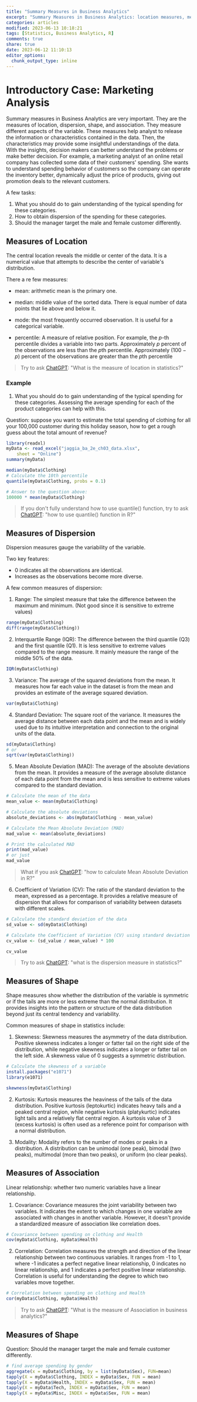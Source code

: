 ```yaml
---
title: "Summary Measures in Business Analytics"
excerpt: "Summary Measures in Business Analytics: location measures, measures of dispersion, shape, and association; boxplots and z scores."
categories: articles
modified: 2023-06-13 10:18:21
tags: [Statistics, Business Analytics, R]
comments: true
share: true
date: 2023-06-12 11:10:13
editor_options: 
  chunk_output_type: inline
---
```


# Introductory Case: Marketing Analysis

Summary measures in Business Analytics are very important. They are the measures of location, dispersion, shape, and association. They measure different aspects of the variable. These measures help analyst to release the information or characteristics contained in the data. Then, the characteristics may provide some insightful understandings of the data. With the insights, decision makers can better understand the problems or make better decision. For example, a marketing analyst of an online retail company has collected some data of their customers' spending. She wants to understand spending behavior of customers so the company can operate the inventory better, dynamically adjust the price of products, giving out promotion deals to the relevant customers.

A few tasks:

1.  What you should do to gain understanding of the typical spending for these categories.
2.  How to obtain dispersion of the spending for these categories.
3.  Should the manager target the male and female customer differently.

## Measures of Location

The central location reveals the middle or center of the data. It is a numerical value that attempts to describe the center of variable's distribution.

There a re few measures: 

- mean: arithmetic mean is the primary one. 

- median: middle value of the sorted data. There is equal number of data points that lie above and below it.

- mode: the most frequently occurred observation. It is useful for a categorical variable. 

- percentile: A measure of relative position. For example, the $p$-th percentile divides a variable into two parts. Approximately $p$ percent of the observations are less than the $p$th percentile. Approximately (100 − $p$) percent of the observations are greater than the $p$th percentile

> Try to ask [ChatGPT](https://chat.openai.com/): "What is the measure of location in statistics?"

### Example

1.  What you should do to gain understanding of the typical spending for these categories. Assessing the average spending for each of the product categories can help with this.

Question: suppose you want to estimate the total spending of clothing for all your 100,000 customer during this holiday season, how to get a rough guess about the total amount of revenue?

``` r
library(readxl)
myData <- read_excel("jaggia_ba_2e_ch03_data.xlsx", 
    sheet = "Online")
summary(myData)

median(myData$Clothing)
# Calculate the 10th percentile
quantile(myData$Clothing, probs = 0.1)

# Answer to the question above: 
100000 * mean(myData$Clothing)
```

> If you don't fully understand how to use quantile() function, try to ask [ChatGPT](https://chat.openai.com/): "how to use quantile() function in R?"

## Measures of Dispersion

Dispersion measures gauge the variability of the variable.

Two key features: 
- 0 indicates all the observations are identical.
- Increases as the observations become more diverse.

A few common measures of dispersion: 

1. Range: The simplest measure that take the difference between the maximum and minimum. (Not good since it is sensitive to extreme values)

``` r
range(myData$Clothing)
diff(range(myData$Clothing))
```

2. Interquartile Range (IQR): The difference between the third quantile (Q3) and the first quantile (Q1). It is less sensitive to extreme values compared to the range measure. It mainly measure the range of the middle 50% of the data. 

``` r
IQR(myData$Clothing)
```

3. Variance: The average of the squared deviations from the mean. It measures how far each value in the dataset is from the mean and provides an estimate of the average squared deviation.

``` r
var(myData$Clothing)
```

4. Standard Deviation: The square root of the variance. It measures the average distance between each data point and the mean and is widely used due to its intuitive interpretation and connection to the original units of the data.

``` r
sd(myData$Clothing)
# or 
sqrt(var(myData$Clothing))
```

5. Mean Absolute Deviation (MAD): The average of the absolute deviations from the mean. It provides a measure of the average absolute distance of each data point from the mean and is less sensitive to extreme values compared to the standard deviation.

``` r
# Calculate the mean of the data
mean_value <- mean(myData$Clothing)

# Calculate the absolute deviations
absolute_deviations <- abs(myData$Clothing - mean_value)

# Calculate the Mean Absolute Deviation (MAD)
mad_value <- mean(absolute_deviations)

# Print the calculated MAD
print(mad_value) 
# or just
mad_value
```

> What if you ask [ChatGPT](https://chat.openai.com/): "how to calculate Mean Absolute Deviation in R?"

6. Coefficient of Variation (CV): The ratio of the standard deviation to the mean, expressed as a percentage. It provides a relative measure of dispersion that allows for comparison of variability between datasets with different scales.

``` r
# Calculate the standard deviation of the data
sd_value <- sd(myData$Clothing)

# Calculate the Coefficient of Variation (CV) using standard deviation and mean_value
cv_value <- (sd_value / mean_value) * 100

cv_value
```

> Try to ask [ChatGPT](https://chat.openai.com/): "what is the dispersion measure in statistics?"

## Measures of Shape

Shape measures show whether the distribution of the variable is symmetric or if the tails are more or less extreme than the normal distribution. It provides insights into the pattern or structure of the data distribution beyond just its central tendency and variability.

Common measures of shape in statistics include:

1. Skewness: Skewness measures the asymmetry of the data distribution. Positive skewness indicates a longer or fatter tail on the right side of the distribution, while negative skewness indicates a longer or fatter tail on the left side. A skewness value of 0 suggests a symmetric distribution.

``` r
# Calculate the skewness of a variable
install.packages("e1071")
library(e1071)

skewness(myData$Clothing)
```
2. Kurtosis: Kurtosis measures the heaviness of the tails of the data distribution. Positive kurtosis (leptokurtic) indicates heavy tails and a peaked central region, while negative kurtosis (platykurtic) indicates light tails and a relatively flat central region. A kurtosis value of 3 (excess kurtosis) is often used as a reference point for comparison with a normal distribution.

3. Modality: Modality refers to the number of modes or peaks in a distribution. A distribution can be unimodal (one peak), bimodal (two peaks), multimodal (more than two peaks), or uniform (no clear peaks).


## Measures of Association

Linear relationship: whether two numeric variables have a linear relationship.

1. Covariance: Covariance measures the joint variability between two variables. It indicates the extent to which changes in one variable are associated with changes in another variable. However, it doesn't provide a standardized measure of association like correlation does.
``` r
# Covariance between spending on clothing and Health 
cov(myData$Clothing, myData$Health)
```
2. Correlation: Correlation measures the strength and direction of the linear relationship between two continuous variables. It ranges from -1 to 1, where -1 indicates a perfect negative linear relationship, 0 indicates no linear relationship, and 1 indicates a perfect positive linear relationship. Correlation is useful for understanding the degree to which two variables move together.

``` r
# Correlation between spending on clothing and Health 
cor(myData$Clothing, myData$Health)
```

> Try to ask [ChatGPT](https://chat.openai.com/): "What is the measure of Association in business analytics?"

## Measures of Shape

Question: Should the manager target the male and female customer differently.

``` r
# find average spending by gender
aggregate(x = myData$Clothing, by = list(myData$Sex), FUN=mean)
tapply(X = myData$Clothing, INDEX = myData$Sex, FUN = mean) 
tapply(X = myData$Health, INDEX = myData$Sex, FUN = mean) 
tapply(X = myData$Tech, INDEX = myData$Sex, FUN = mean) 
tapply(X = myData$Misc, INDEX = myData$Sex, FUN = mean) 
```
